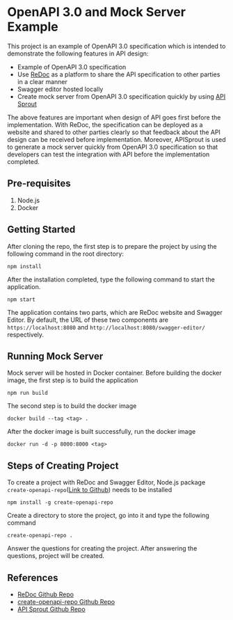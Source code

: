 # OpenAPI 3.0 and Mock Server Example
This project is an example of OpenAPI 3.0 specification which is intended to demonstrate the following features in API design:
- Example of OpenAPI 3.0 specification
- Use [ReDoc](https://github.com/Rebilly/ReDoc) as a platform to share the API specification to other parties in a clear manner
- Swagger editor hosted locally
- Create mock server from OpenAPI 3.0 specification quickly by using [API Sprout](https://github.com/danielgtaylor/apisprout)

The above features are important when design of API goes first before the implementation. With ReDoc, the specification can be deployed as a website and shared to other parties clearly so that feedback about the API design can be received before implementation. Moreover, APISprout is used to generate a mock server quickly from OpenAPI 3.0 specification so that developers can test the integration with API before the implementation completed.

## Pre-requisites
1. Node.js
2. Docker

 ## Getting Started
 After cloning the repo, the first step is to prepare the project by using the following command in the root directory:
 ```
 npm install
 ```
 After the installation completed, type the following command to start the application.
 ```
 npm start
 ```
 The application contains two parts, which are ReDoc website and Swagger Editor. By default, the URL of these two components are `https://localhost:8080` and `http://localhost:8080/swagger-editor/` respectively.

## Running Mock Server
Mock server will be hosted in Docker container. Before building the docker image, the first step is to build the application
```
npm run build
```
The second step is to build the docker image
```
docker build --tag <tag> .
```
After the docker image is built successfully, run the docker image
```
docker run -d -p 8000:8000 <tag>
```

## Steps of Creating Project
To create a project with ReDoc and Swagger Editor, Node.js package `create-openapi-repo`([Link to Github](https://github.com/ReDoc-ly/create-openapi-repo)) needs to be installed
```
npm install -g create-openapi-repo
```
Create a directory to store the project, go into it and type the following command
```
create-openapi-repo .
```
Answer the questions for creating the project. After answering the questions, project will be created.

## References
- [ReDoc Github Repo](https://github.com/Rebilly/ReDoc)
- [create-openapi-repo Github Repo](https://github.com/ReDoc-ly/create-openapi-repo)
- [API Sprout Github Repo](https://github.com/danielgtaylor/apisprout)